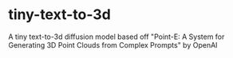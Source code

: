 # tiny-text-to-3d
A tiny text-to-3d diffusion model based off "Point-E: A System for Generating 3D Point Clouds from Complex Prompts" by OpenAI
